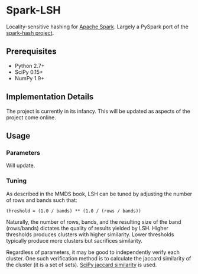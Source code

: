 Spark-LSH
=========

Locality-sensitive hashing for [Apache Spark](http://spark.apache.org/). Largely a PySpark port of the [spark-hash project](https://github.com/mrsqueeze/spark-hash).

Prerequisites
-------------

- Python 2.7+
- SciPy 0.15+
- NumPy 1.9+

Implementation Details
----------------------

The project is currently in its infancy. This will be updated as aspects of the project come online.

Usage
-----

### Parameters

Will update.

### Tuning

As described in the MMDS book, LSH can be tuned by adjusting the number of rows and bands such that:

    threshold = (1.0 / bands) ** (1.0 / (rows / bands))
    
Naturally, the number of rows, bands, and the resulting size of the band (rows/bands) dictates the quality of results yielded by LSH. Higher thresholds produces clusters with higher similarity. Lower thresholds typically produce more clusters but sacrifices similarity. 

Regardless of parameters, it may be good to independently verify each cluster. One such verification method is to calculate the jaccard similarity of the cluster (it is a set of sets). [SciPy jaccard similarity](http://docs.scipy.org/doc/scipy/reference/generated/scipy.spatial.distance.jaccard.html) is used.